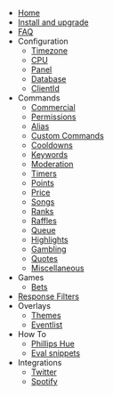 * [Home](/)
* [Install and upgrade](install-and-upgrade.md)
* [FAQ](faq.md)
* Configuration
  * [Timezone](configuration/timezone.md)
  * [CPU](configuration/cpu.md)
  * [Panel](configuration/panel.md)
  * [Database](configuration/database.md)
  * [ClientId](configuration/clientid.md)
* Commands
  * [Commercial](commands/commercial.md)
  * [Permissions](commands/permissions.md)
  * [Alias](commands/alias.md)
  * [Custom Commands](commands/custom-commands.md)
  * [Cooldowns](commands/cooldowns.md)
  * [Keywords](commands/keywords.md)
  * [Moderation](commands/moderation.md)
  * [Timers](commands/timers.md)
  * [Points](commands/points.md)
  * [Price](commands/price.md)
  * [Songs](commands/songs.md)
  * [Ranks](commands/ranks.md)
  * [Raffles](commands/raffles.md)
  * [Queue](commands/queue.md)
  * [Highlights](commands/highlights.md)
  * [Gambling](commands/gambling.md)
  * [Quotes](commands/quotes.md)
  * [Miscellaneous](commands/miscellaneous.md)
* Games
  * [Bets](games/bets.md)
* [Response Filters](filters/all.md)
* Overlays
  * [Themes](overlays/themes.md)
  * [Eventlist](overlays/eventlist.md)
* How To
  * [Phillips Hue](howto/phillipshue.md)
  * [Eval snippets](howto/eval.md)
* Integrations
  * [Twitter](integrations/twitter.md)
  * [Spotify](integrations/spotify.md)